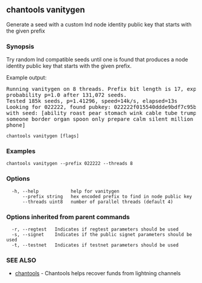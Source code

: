 ## chantools vanitygen

Generate a seed with a custom lnd node identity public key that starts with the given prefix

### Synopsis

Try random lnd compatible seeds until one is found that
produces a node identity public key that starts with the given prefix.

Example output:

<pre>
Running vanitygen on 8 threads. Prefix bit length is 17, expecting to approach
probability p=1.0 after 131,072 seeds.
Tested 185k seeds, p=1.41296, speed=14k/s, elapsed=13s                          
Looking for 022222, found pubkey: 022222f015540ddde9bdf7c95b24f1d44f7ea6ab69bec83d6fbe622296d64b51d6
with seed: [ability roast pear stomach wink cable tube trumpet shy caught hunt
someone border organ spoon only prepare calm silent million tobacco chaos normal
phone]
</pre>


```
chantools vanitygen [flags]
```

### Examples

```
chantools vanitygen --prefix 022222 --threads 8
```

### Options

```
  -h, --help            help for vanitygen
      --prefix string   hex encoded prefix to find in node public key
      --threads uint8   number of parallel threads (default 4)
```

### Options inherited from parent commands

```
  -r, --regtest   Indicates if regtest parameters should be used
  -s, --signet    Indicates if the public signet parameters should be used
  -t, --testnet   Indicates if testnet parameters should be used
```

### SEE ALSO

* [chantools](chantools.md)	 - Chantools helps recover funds from lightning channels

